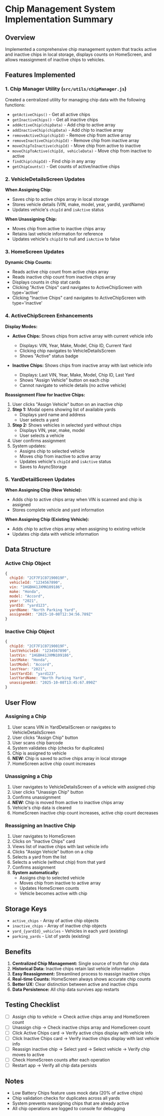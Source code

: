# Chip Management System Implementation Summary

## Overview
Implemented a comprehensive chip management system that tracks active and inactive chips in local storage, displays counts on HomeScreen, and allows reassignment of inactive chips to vehicles.

## Features Implemented

### 1. Chip Manager Utility (`src/utils/chipManager.js`)
Created a centralized utility for managing chip data with the following functions:
- `getActiveChips()` - Get all active chips
- `getInactiveChips()` - Get all inactive chips
- `addActiveChip(chipData)` - Add chip to active array
- `addInactiveChip(chipData)` - Add chip to inactive array
- `removeActiveChip(chipId)` - Remove chip from active array
- `removeInactiveChip(chipId)` - Remove chip from inactive array
- `moveChipToInactive(chipId)` - Move chip from active to inactive
- `moveChipToActive(chipId, vehicleData)` - Move chip from inactive to active
- `findChip(chipId)` - Find chip in any array
- `getChipCounts()` - Get counts of active/inactive chips

### 2. VehicleDetailsScreen Updates
**When Assigning Chip:**
- Saves chip to active chips array in local storage
- Stores vehicle details (VIN, make, model, year, yardId, yardName)
- Updates vehicle's `chipId` and `isActive` status

**When Unassigning Chip:**
- Moves chip from active to inactive chips array
- Retains last vehicle information for reference
- Updates vehicle's `chipId` to null and `isActive` to false

### 3. HomeScreen Updates
**Dynamic Chip Counts:**
- Reads active chip count from active chips array
- Reads inactive chip count from inactive chips array
- Displays counts in chip stat cards
- Clicking "Active Chips" card navigates to ActiveChipScreen with type='active'
- Clicking "Inactive Chips" card navigates to ActiveChipScreen with type='inactive'

### 4. ActiveChipScreen Enhancements
**Display Modes:**
- **Active Chips:** Shows chips from active array with current vehicle info
  - Displays: VIN, Year, Make, Model, Chip ID, Current Yard
  - Clicking chip navigates to VehicleDetailsScreen
  - Shows "Active" status badge

- **Inactive Chips:** Shows chips from inactive array with last vehicle info
  - Displays: Last VIN, Year, Make, Model, Chip ID, Last Yard
  - Shows "Assign Vehicle" button on each chip
  - Cannot navigate to vehicle details (no active vehicle)

**Reassignment Flow for Inactive Chips:**
1. User clicks "Assign Vehicle" button on an inactive chip
2. **Step 1:** Modal opens showing list of available yards
   - Displays yard name and address
   - User selects a yard
3. **Step 2:** Shows vehicles in selected yard without chips
   - Displays VIN, year, make, model
   - User selects a vehicle
4. User confirms assignment
5. System updates:
   - Assigns chip to selected vehicle
   - Moves chip from inactive to active array
   - Updates vehicle's `chipId` and `isActive` status
   - Saves to AsyncStorage

### 5. YardDetailScreen Updates
**When Assigning Chip (New Vehicle):**
- Adds chip to active chips array when VIN is scanned and chip is assigned
- Stores complete vehicle and yard information

**When Assigning Chip (Existing Vehicle):**
- Adds chip to active chips array when assigning to existing vehicle
- Updates chip data with vehicle information

## Data Structure

### Active Chip Object
```javascript
{
  chipId: "2CF7F1C07190019F",
  vehicleId: "1234567890",
  vin: "1HGBH41JXMN109186",
  make: "Honda",
  model: "Accord",
  year: "2021",
  yardId: "yard123",
  yardName: "North Parking Yard",
  assignedAt: "2025-10-08T12:34:56.789Z"
}
```

### Inactive Chip Object
```javascript
{
  chipId: "2CF7F1C07190019F",
  lastVehicleId: "1234567890",
  lastVin: "1HGBH41JXMN109186",
  lastMake: "Honda",
  lastModel: "Accord",
  lastYear: "2021",
  lastYardId: "yard123",
  lastYardName: "North Parking Yard",
  unassignedAt: "2025-10-08T13:45:67.890Z"
}
```

## User Flow

### Assigning a Chip
1. User scans VIN in YardDetailScreen or navigates to VehicleDetailsScreen
2. User clicks "Assign Chip" button
3. User scans chip barcode
4. System validates chip (checks for duplicates)
5. Chip is assigned to vehicle
6. **NEW:** Chip is saved to active chips array in local storage
7. HomeScreen active chip count increases

### Unassigning a Chip
1. User navigates to VehicleDetailsScreen of a vehicle with assigned chip
2. User clicks "Unassign Chip" button
3. Confirms unassignment
4. **NEW:** Chip is moved from active to inactive chips array
5. Vehicle's chip data is cleared
6. HomeScreen inactive chip count increases, active chip count decreases

### Reassigning an Inactive Chip
1. User navigates to HomeScreen
2. Clicks on "Inactive Chips" card
3. Views list of inactive chips with last vehicle info
4. Clicks "Assign Vehicle" button on a chip
5. Selects a yard from the list
6. Selects a vehicle (without chip) from that yard
7. Confirms assignment
8. **System automatically:**
   - Assigns chip to selected vehicle
   - Moves chip from inactive to active array
   - Updates HomeScreen counts
   - Vehicle becomes active with chip

## Storage Keys
- `active_chips` - Array of active chip objects
- `inactive_chips` - Array of inactive chip objects
- `yard_{yardId}_vehicles` - Vehicles in each yard (existing)
- `parking_yards` - List of yards (existing)

## Benefits
1. **Centralized Chip Management:** Single source of truth for chip data
2. **Historical Data:** Inactive chips retain last vehicle information
3. **Easy Reassignment:** Streamlined process to reassign inactive chips
4. **Real-time Counts:** HomeScreen always shows accurate chip counts
5. **Better UX:** Clear distinction between active and inactive chips
6. **Data Persistence:** All chip data survives app restarts

## Testing Checklist
- [ ] Assign chip to vehicle → Check active chips array and HomeScreen count
- [ ] Unassign chip → Check inactive chips array and HomeScreen count
- [ ] Click Active Chips card → Verify active chips display with vehicle info
- [ ] Click Inactive Chips card → Verify inactive chips display with last vehicle info
- [ ] Reassign inactive chip → Select yard → Select vehicle → Verify chip moves to active
- [ ] Check HomeScreen counts after each operation
- [ ] Restart app → Verify all chip data persists

## Notes
- Low Battery Chips feature uses mock data (20% of active chips)
- Chip validation checks for duplicates across all yards
- System prevents reassigning chips that are already active
- All chip operations are logged to console for debugging

